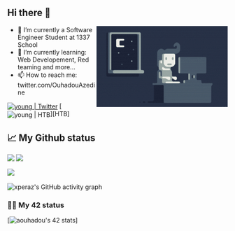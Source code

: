 Hi there 👋
---------------------

<img alt="Night Coding" src="https://raw.githubusercontent.com/AVS1508/AVS1508/master/assets/Night-Coding.gif" align="right"/>

- 🔭 I’m currently a Software Engineer Student at 1337 School
- 🌱 I’m currently learning: Web Developement, Red teaming and more...
- 📫 How to reach me: twitter.com/OuhadouAzedine

[<img align="center" alt="young | Twitter" width="38px" src="https://media.discordapp.net/attachments/635278809741918218/965786404942647306/unknown.png" />][twitter]
[<img align="center" alt="young | HTB" width="38px" src="https://media.discordapp.net/attachments/825798322673025084/884091379012206713/RJZMUY81IQLQ.png" />][HTB]

[twitter]: https://twitter.com/OuhadouAzedine
[linkedin]: https://www.linkedin.com/in/azedineouhadou/

## 📈 My Github status

<p align="left">
  <img width="43%" src="https://awesome-github-stats.azurewebsites.net/user-stats/xperaz?cardType=github&theme=radical" />
  <img width="48%" src="https://github-readme-streak-stats.herokuapp.com/?user=xperaz&theme=radical" />
</p>

<p align="left">
   <img width="40%" src="(https://github-readme-stats.vercel.app/api?username=xperaz&show_icons=true&theme=radical" />
</p>


![xperaz's GitHub activity graph](https://activity-graph.herokuapp.com/graph?username=xperaz&theme=redical)

### 👨‍💻 My 42 status

[![aouhadou's 42 stats](https://badge42.vercel.app/api/v2/cl58hxs4f018809mdgpruzfzc/stats?cursusId=21&coalitionId=74)]
